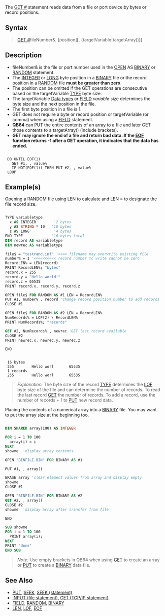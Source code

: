 The [GET #](GET-#) statement reads data from a file or port device by bytes or record positions.

## Syntax

> [GET #](GET-#)fileNumber&, [position][, {targetVariable|targetArray()}]

## Description

* fileNumber& is the file or port number used in the [OPEN](OPEN) AS [BINARY](BINARY) or [RANDOM](RANDOM) statement. 
* The [INTEGER](INTEGER) or [LONG](LONG) byte position in a [BINARY](BINARY) file or the record position in a [RANDOM](RANDOM) file **must be greater than zero**.
* The position can be omitted if the GET operations are consecutive based on the targetVariable [TYPE](TYPE) byte size.
* The targetVariable [Data types](Data-types) or [FIELD](FIELD) *variable* size determines the byte size and the next position in the file.
* The first byte position in a file is 1. <!-- giving the previous information is enough: This may require adding one to an offset value when documentation uses that position as 0. -->
* GET does not require a byte or record position or targetVariable (or comma) when using a [FIELD](FIELD) statement.
* **QB64** can [PUT](PUT) the entire contents of an array to a file and later GET those contents to a targetArray() (include brackets).
* **GET may ignore the end of a file and return bad data. If the [EOF](EOF) function returns -1 after a GET operation, it indicates that the data has ended.**

```text

 DO UNTIL EOF(1)
   GET #1, , value%
   IF NOT(EOF(1)) THEN PUT #2, , value%
 LOOP

```

## Example(s)

Opening a RANDOM file using LEN to calculate and LEN = to designate the file record size.

```vb

TYPE variabletype
  x AS INTEGER'       '2 bytes
  y AS STRING * 10'  '10 bytes
  z AS LONG'          '4 bytes
END TYPE'            '16 bytes total
DIM record AS variabletype
DIM newrec AS variabletype

file$ = "testrand.inf" '<<<< filename may overwrite existing file
number% = 1 '<<<<<<<<<< record number to write cannot be zero
RecordLEN% = LEN(record)
PRINT RecordLEN%; "bytes"
record.x = 255
record.y = "Hello world!"
record.z = 65535
PRINT record.x, record.y, record.z

OPEN file$ FOR RANDOM AS #1 LEN = RecordLEN%
PUT #1, number% , record 'change record position number to add records
CLOSE #1

OPEN file$ FOR RANDOM AS #2 LEN = RecordLEN%
NumRecords% = LOF(2) \ RecordLEN%
PRINT NumRecords%; "records"

GET #2, NumRecords% , newrec 'GET last record available
CLOSE #2
PRINT newrec.x, newrec.y, newrec.z

END 

```

```text

 16 bytes
 255        Hello worl       65535
 1 records
 255        Hello worl       65535

```

> *Explanation:* The byte size of the record [TYPE](TYPE) determines the [LOF](LOF) byte size of the file and can determine the number of records.
> To read the last record [GET](GET) the number of records. To add a record, use the number of records + 1 to [PUT](PUT) new record data.

Placing the contents of a numerical array into a [BINARY](BINARY) file. You may want to put the array size at the beginning too.

```vb

DIM SHARED array(100) AS INTEGER

FOR i = 1 TO 100
  array(i) = i
NEXT
showme  'display array contents

OPEN "BINFILE.BIN" FOR BINARY AS #1

PUT #1, , array()

ERASE array 'clear element values from array and display empty
showme
CLOSE #1

OPEN "BINFILE.BIN" FOR BINARY AS #2
GET #2, , array()
CLOSE #2
showme  'display array after transfer from file

END

SUB showme
FOR i = 1 TO 100
  PRINT array(i);
NEXT
PRINT "done"
END SUB 

```

> *Note:* Use empty brackets in QB64 when using [GET](GET) to create an array or [PUT](PUT) to create a [BINARY](BINARY) data file.

## See Also

* [PUT](PUT), [SEEK](SEEK), [SEEK (statement)](SEEK-(statement)) 
* [INPUT (file statement)](INPUT-(file-statement)), [GET (TCP/IP statement)](GET-(TCP/IP-statement))
* [FIELD](FIELD), [RANDOM](RANDOM), [BINARY](BINARY)
* [LEN](LEN), [LOF](LOF), [EOF](EOF)
